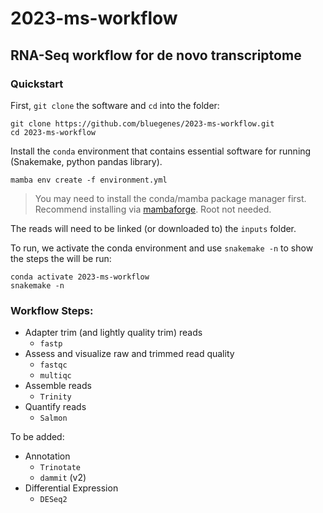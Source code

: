 # 2023-ms-workflow

## RNA-Seq workflow for de novo transcriptome

### Quickstart

First, `git clone` the software and `cd` into the folder:

```
git clone https://github.com/bluegenes/2023-ms-workflow.git
cd 2023-ms-workflow
```

Install the `conda` environment that contains essential software for running (Snakemake, python pandas library).

```
mamba env create -f environment.yml
```
> You may need to install the conda/mamba package manager first. Recommend installing via [mambaforge](https://github.com/conda-forge/miniforge#mambaforge). Root not needed.

The reads will need to be linked (or downloaded to) the `inputs` folder.

To run, we activate the conda environment and use `snakemake -n` to show the steps the will be run:

```
conda activate 2023-ms-workflow
snakemake -n
```


### Workflow Steps:
  - Adapter trim (and lightly quality trim) reads
    - `fastp`
  - Assess and visualize raw and trimmed read quality
    - `fastqc`
    - `multiqc`
  - Assemble reads
    - `Trinity`
  - Quantify reads
    - `Salmon`

To be added:
  - Annotation
    - `Trinotate`
    - `dammit` (v2)
  - Differential Expression
    - `DESeq2`

